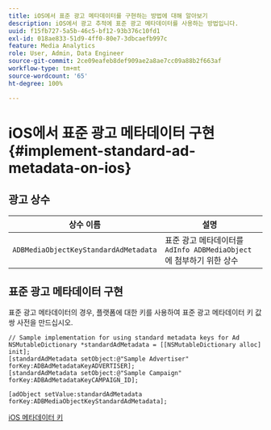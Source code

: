 ```yaml
---
title: iOS에서 표준 광고 메타데이터를 구현하는 방법에 대해 알아보기
description: iOS에서 광고 추적에 표준 광고 메타데이터를 사용하는 방법입니다.
uuid: f15fb727-5a5b-46c5-bf12-93b376c10fd1
exl-id: 018ae833-51d9-4ff0-80e7-3dbcaefb997c
feature: Media Analytics
role: User, Admin, Data Engineer
source-git-commit: 2ce09eafeb8def909ae2a8ae7cc09a88b2f663af
workflow-type: tm+mt
source-wordcount: '65'
ht-degree: 100%

---
```


# iOS에서 표준 광고 메타데이터 구현{#implement-standard-ad-metadata-on-ios}

## 광고 상수

| 상수 이름 | 설명   |
|---|---|
| `ADBMediaObjectKeyStandardAdMetadata` | 표준 광고 메타데이터를 `AdInfo ADBMediaObject`에 첨부하기 위한 상수 |

## 표준 광고 메타데이터 구현

표준 광고 메타데이터의 경우, 플랫폼에 대한 키를 사용하여 표준 광고 메타데이터 키 값 쌍 사전을 만드십시오.

```
// Sample implementation for using standard metadata keys for Ad 
NSMutableDictionary *standardAdMetadata = [[NSMutableDictionary alloc] init]; 
[standardAdMetadata setObject:@"Sample Advertiser" forKey:ADBAdMetadataKeyADVERTISER]; 
[standardAdMetadata setObject:@"Sample Campaign" forKey:ADBAdMetadataKeyCAMPAIGN_ID]; 
 
[adObject setValue:standardAdMetadata forKey:ADBMediaObjectKeyStandardAdMetadata];
```

[iOS 메타데이터 키](/help/use-cases/track-av-playback/impl-std-metadata/ios-metadata-keys.md)
